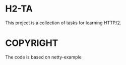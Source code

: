 H2-TA
===

This project is a collection of tasks for learning HTTP/2.


COPYRIGHT
===
The code is based on netty-example